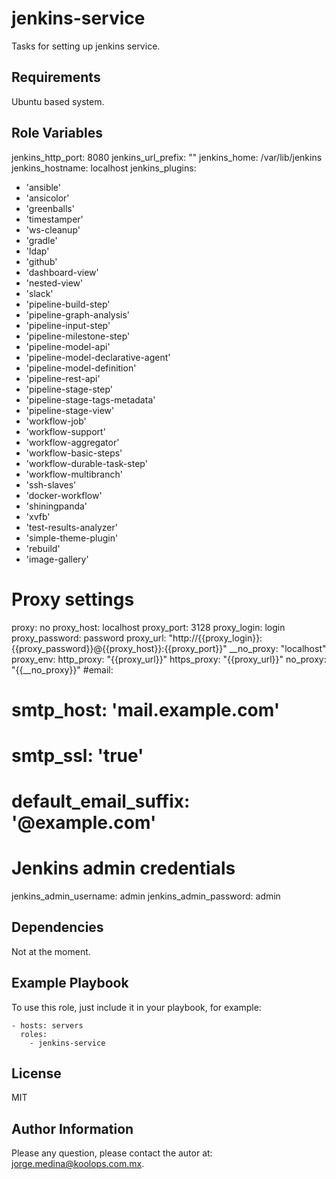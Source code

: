 jenkins-service
=========

Tasks for setting up jenkins service.

Requirements
------------

Ubuntu based system.

Role Variables
--------------

jenkins_http_port: 8080
jenkins_url_prefix: ""
jenkins_home: /var/lib/jenkins
jenkins_hostname: localhost
jenkins_plugins:
  - 'ansible'
  - 'ansicolor'
  - 'greenballs'
  - 'timestamper'
  - 'ws-cleanup'
  - 'gradle'
  - 'ldap'
  - 'github'
  - 'dashboard-view'
  - 'nested-view'
  - 'slack'
  - 'pipeline-build-step'
  - 'pipeline-graph-analysis'
  - 'pipeline-input-step'
  - 'pipeline-milestone-step'
  - 'pipeline-model-api'
  - 'pipeline-model-declarative-agent'
  - 'pipeline-model-definition'
  - 'pipeline-rest-api'
  - 'pipeline-stage-step'
  - 'pipeline-stage-tags-metadata'
  - 'pipeline-stage-view'
  - 'workflow-job'
  - 'workflow-support'
  - 'workflow-aggregator'
  - 'workflow-basic-steps'
  - 'workflow-durable-task-step'
  - 'workflow-multibranch'
  - 'ssh-slaves'
  - 'docker-workflow'
  - 'shiningpanda'
  - 'xvfb'
  - 'test-results-analyzer'
  - 'simple-theme-plugin'
  - 'rebuild'
  - 'image-gallery'
# Proxy settings
proxy: no
proxy_host: localhost
proxy_port: 3128
proxy_login: login
proxy_password: password
proxy_url: "http://{{proxy_login}}:{{proxy_password}}@{{proxy_host}}:{{proxy_port}}"
__no_proxy: "localhost"
proxy_env:
  http_proxy: "{{proxy_url}}"
  https_proxy: "{{proxy_url}}"
  no_proxy: "{{__no_proxy}}"
#email:
#  smtp_host: 'mail.example.com'
#  smtp_ssl: 'true'
#  default_email_suffix: '@example.com'
# Jenkins admin credentials
jenkins_admin_username: admin
jenkins_admin_password: admin

Dependencies
------------

Not at the moment.

Example Playbook
----------------

To use this role, just include it in your playbook, for example:

    - hosts: servers
      roles:
        - jenkins-service

License
-------

MIT

Author Information
------------------

Please any question, please contact the autor at: jorge.medina@koolops.com.mx.
